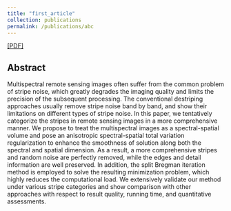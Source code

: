 ```yaml
---
title: "first_article"
collection: publications
permalink: /publications/abc
---  
```

[[PDF]](https://owuchangyuo.github.io/files/ASSTV.pdf) 

## Abstract
Multispectral remote sensing images often suffer from the common problem of stripe noise, which greatly degrades the imaging quality and limits the precision of the subsequent processing. The conventional destriping approaches usually remove stripe noise band by band, and show their limitations on different types of stripe noise. In this paper, we tentatively categorize the stripes in remote sensing images in a more comprehensive manner. We propose to treat the multispectral images as a spectral-spatial volume and pose an anisotropic spectral-spatial total variation regularization to enhance the smoothness of solution along both the spectral and spatial dimension. As a result, a more comprehensive stripes and random noise are perfectly removed, while the edges and detail information are well preserved. In addition, the split Bregman iteration method is employed to solve the resulting minimization problem, which highly reduces the computational load. We extensively validate our method under various stripe categories and show comparison with other approaches with respect to result quality, running time, and quantitative assessments. 
